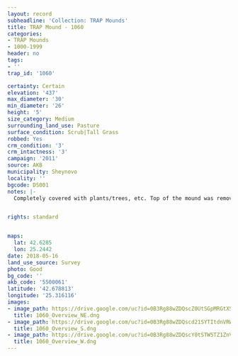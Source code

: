 ```yaml
---
layout: record
subheadline: 'Collection: TRAP Mounds'
title: TRAP Mound - 1060
categories:
- TRAP Mounds
- 1000-1999
header: no
tags:
- ''
trap_id: '1060'

certainty: Certain
elevation: '437'
max_diameter: '30'
min_diameter: '26'
height: '5'
size_category: Medium
surrounding_land_use: Pasture
surface_condition: Scrub|Tall Grass
robbed: Yes
crm_condition: '3'
crm_intactness: '3'
campaign: '2011'
source: AKB
municipality: Sheynovo
locality: ''
bgcode: DS001
notes: |-
  Completely covered with plants/trees, etc. Top of the mound was removed by R.'s.


rights: standard


maps:
  lat: 42.6285
  lon: 25.2442
date: 2018-05-16
land_use_source: Survey
photo: Good
bg_code: ''
akb_code: '5500061'
latitude: '42.678813'
longitude: '25.316116'
images:
- image_path: https://drive.google.com/uc?id=0B3Rg88wZDQscZ0UtSGpMRGtXS1k
  title: 1060_Overview_NE.dng
- image_path: https://drive.google.com/uc?id=0B3Rg88wZDQscd21SYTItdnVRWUU
  title: 1060_Overview_S.dng
- image_path: https://drive.google.com/uc?id=0B3Rg88wZDQscY0tSTW5TZ1ZnVEU
  title: 1060_Overview_W.dng
---
```

